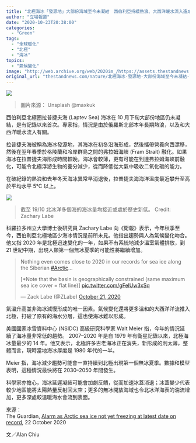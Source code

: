 ```yaml
---
title: "北極海冰「發源地」大部份海域至今未凝結　西伯利亞持續熱浪、大西洋暖水流入造成"
author: "立場報道"
date: "2020-10-23T20:38:00"
categories:
  - "Green"
tags:
  - "全球暖化"
  - "北極"
  - "海冰"
topics:
  - "氣候變化"
image: "http://web.archive.org/web/2020im_/https://assets.thestandnews.com/media/photos/photo-1516799109700-8119eae4ed95_lAyAH_qFlFsCG.jpg"
original_url: "thestandnews.com/nature/北極海冰-發源地-大部份海域至今未凝結-西伯利亞持續熱浪-大西洋暖水流入造成"
---
```

![](http://web.archive.org/web/2020im_/https://assets.thestandnews.com/media/photos/photo-1516799109700-8119eae4ed95_lAyAH_qFlFsCG.jpg)
> 圖片來源： Unsplash @maxkuk

西伯利亞北極圈拉普捷夫海 (Laptev Sea) 海冰在 10 月下旬大部份地區仍未凝結，是有記錄以來首次。專家指，情況是由於俄羅斯北部本年長期熱浪，以及和大西洋暖水流入有關。

拉普捷夫海被稱為海冰發源地，其海冰在初冬沿海形成，然後攜帶營養向西漂移，然後在翌年春季於格陵蘭和冷岸群島之間的弗拉姆海峽 (Fram Strait) 融化。如果海冰在拉普捷夫海形成時間較晚，海冰會較薄，更有可能在到達弗拉姆海峽前融化，可能令北極浮游生物的養分減少，從而降低從大氣中吸收二氧化碳的能力。

在破紀錄的熱浪和去年冬天海冰異常早消退後，拉普捷夫海海洋溫度最近攀升至高於平均水平 5℃ 以上。

![](http://web.archive.org/web/2020im_/https://assets.thestandnews.com/media/photos/nsidc_sie_regionals_YyhXM_QAT5O6G.png)
> 截至 19/10 北冰洋多個海的海冰量均接近或處於歷史新低。 Credit: Zachary Labe

科羅拉多州立大學博士後研究員 Zachary Labe 向《衛報》表示，今年秋季至今，西伯利亞北極地區少海冰情況是前所未見。他指出趨勢與人為氣候變化吻合。他又指 2020 年是北極迅速變化的一年，如果不有系統地減少溫室氣體排放，到 21 世紀中期，出現人類第一個無冰夏季的可能性將繼續增加。

> Nothing even comes close to 2020 in our records for sea ice along the Siberian [#Arctic](http://web.archive.org/web/20211229064102/https://twitter.com/hashtag/Arctic?src=hash&ref_src=twsrc%5Etfw)...  
>   
> \[\*Note that the basin is geographically constrained (same maximum sea ice cover = flat line)\] [pic.twitter.com/gFelUw3xSq](http://web.archive.org/web/20211229064102/https://t.co/gFelUw3xSq)
> 
> — Zack Labe (@ZLabe) [October 21, 2020](http://web.archive.org/web/20211229064102/https://twitter.com/ZLabe/status/1318913839568662529?ref_src=twsrc%5Etfw)

氣溫升高並非海冰減慢形成的唯一因素。氣候變化還將更多溫和的大西洋洋流推入北極，打破了原有的海水分層，這也使海冰難以形成。

美國國家冰雪資料中心 (NSIDC) 高級研究科學家 Walt Meier 指，今年的情況延續了海冰量非常低的趨勢。 2007–2020 年是自 1979 年有衛星記錄以來，北極海冰量最少的 14 年。他又表示，北極許多古老海冰正在消失，新形成的則太薄，整體而言，現時當地海冰厚度是 1980 年代的一半。

Meier 指，海冰減少趨勢可能會一直持續到北極出現第一個無冰夏季。數據和模型表明，這種情況最快將在 2030–2050 年間發生。

科學家亦擔心，海冰延遲凝結可能會加劇反饋，從而加速冰蓋消退；冰蓋變少代表較少地區能將太陽熱量反射回太空；更多的無冰開放海域也令北冰洋海表的湍流增加，更多深處較溫暖海水會流到表面。

來源：  
The Guardian, [Alarm as Arctic sea ice not yet freezing at latest date on record](http://web.archive.org/web/20211229064102/https://www.theguardian.com/world/2020/oct/22/alarm-as-arctic-sea-ice-not-yet-freezing-at-latest-date-on-record), 22 October 2020

文／Alan Chiu